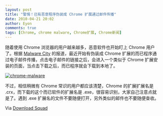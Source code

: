 ```yaml
---
layout: post
title: "警惕！已有恶意程序伪装成 Chrome 扩展通过邮件传播"
date: 2010-04-21 20:02
author: Eyon
comments: true
tags: [Chrome, chrome malware, Chrome扩展, Chrome新闻]
---
```

随着使用 Chrome 浏览器的用户越来越多，恶意软件也开始盯上 Chrome 用户了。根据 [Malware City](http://www.malwarecity.com/blog/trojan-as-fake-google-chrome-extension-797.html) 的报道，最近开始有伪装成 Chrome 扩展的而已程序通过电子邮件传播，点击电子邮件的链接之后，会进入一个类似于 Chrome 扩展安装的页面，当点击下载之后，而已程序就会下载到本地了。

<a href="http://img.chromi.org/2010/04/chrome-malware.jpg">![](http://img.chromi.org/2010/04/chrome-malware-550x375.jpg "chrome-malware")</a>

不过，相信稍微有 Chrome 常识的用户都应该清楚，Chrome 的扩展扩展名是 .crx，而下载的这个而已软件的扩展名是 .exe，很容易识别，大家自己注意点就是了。遇到 .exe 扩展名的文件不要随便打开，另外类似的邮件也不要随便查收。

Via [Download Squad](http://www.downloadsquad.com/2010/04/20/new-drive-by-attack-targets-google-chrome-users/)

